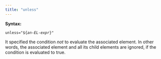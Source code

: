 ```yaml
---
title: "unless"
---
```


**Syntax:**

`unless="${`*`an-EL-expr`*`}"`

It specified the condition *not* to evaluate the associated element. In
other words, the associated element and all its child elements are
ignored, if the condition is evaluated to true.


